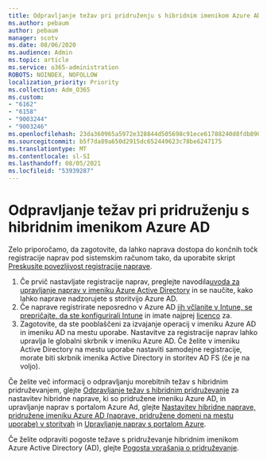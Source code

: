 ```yaml
---
title: Odpravljanje težav pri pridruženju s hibridnim imenikom Azure AD
ms.author: pebaum
author: pebaum
manager: scotv
ms.date: 08/06/2020
ms.audience: Admin
ms.topic: article
ms.service: o365-administration
ROBOTS: NOINDEX, NOFOLLOW
localization_priority: Priority
ms.collection: Adm_O365
ms.custom:
- "6162"
- "6158"
- "9003244"
- "9003246"
ms.openlocfilehash: 23da360965a5972e328844d505698c91ece61788240d8fdb8909fff3a7ef0d7f
ms.sourcegitcommit: b5f7da89a650d2915dc652449623c78be6247175
ms.translationtype: MT
ms.contentlocale: sl-SI
ms.lasthandoff: 08/05/2021
ms.locfileid: "53939287"
---
```

# <a name="troubleshoot-hybrid-azure-ad-join"></a>Odpravljanje težav pri pridruženju s hibridnim imenikom Azure AD

Zelo priporočamo, da zagotovite, da lahko naprava dostopa do končnih točk registracije naprav pod sistemskim računom tako, da uporabite skript [Preskusite povezljivost registracije naprave](https://docs.microsoft.com/samples/azure-samples/testdeviceregconnectivity/testdeviceregconnectivity/).

1. Če prvič nastavljate registracije naprav, preglejte navodila[uvoda za upravljanje naprav v imeniku Azure Active Directory](https://docs.microsoft.com/samples/azure-samples/testdeviceregconnectivity/testdeviceregconnectivity/) in se naučite, kako lahko naprave nadzorujete s storitvijo Azure AD.
1. Če naprave registrirate neposredno v Azure AD [jih včlanite v Intune, se prepričajte, da ste konfigurirali Intune](https://docs.microsoft.com/mem/intune/enrollment/device-enrollment?WT.mc_id=Portal-Microsoft_Azure_Support)  in imate najprej [licenco](https://docs.microsoft.com/mem/intune/fundamentals/licenses-assign?WT.mc_id=Portal-Microsoft_Azure_Support) za.
1. Zagotovite, da ste pooblaščeni za izvajanje operacij v imeniku Azure AD in imeniku AD na mestu uporabe. Nastavitve za registracije naprav lahko upravlja le globalni skrbnik v imeniku Azure AD. Če želite v imeniku Active Directory na mestu uporabe nastaviti samodejne registracije, morate biti skrbnik imenika Active Directory in storitev AD FS (če je na voljo).

Če želite več informacij o odpravljanju morebitnih težav s hibridnim pridruževanjem, glejte [Odpravljanje težav s hibridnim pridruževanje](https://docs.microsoft.com/azure/active-directory/devices/troubleshoot-hybrid-join-windows-current) za nastavitev hibridne naprave, ki so pridružene imeniku Azure AD, in upravljanje naprav s portalom Azure Ad, glejte [Nastavitev hibridne naprave, pridružene imeniku Azure AD (naprave, pridružene domeni na mestu uporabe) v storitvah](https://docs.microsoft.com/azure/active-directory/devices/hybrid-azuread-join-plan?WT.mc_id=Portal-Microsoft_Azure_Support) in [Upravljanje naprav s portalom Azure](https://docs.microsoft.com/azure/active-directory/devices/device-management-azure-portal?WT.mc_id=Portal-Microsoft_Azure_Support).

Če želite odpraviti pogoste težave s pridruževanje hibridnim imenikom Azure Active Directory (AD), glejte [Pogosta vprašanja o pridruževanje](https://docs.microsoft.com/azure/active-directory/devices/faq#hybrid-azure-ad-join-faq).
